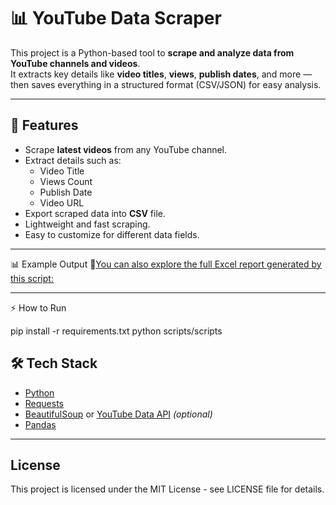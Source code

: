 # 📊 YouTube Data Scraper

This project is a Python-based tool to **scrape and analyze data from YouTube channels and videos**.  
It extracts key details like **video titles**, **views**, **publish dates**, and more — then saves everything in a structured format (CSV/JSON) for easy analysis.

---

## 🚀 Features

- Scrape **latest videos** from any YouTube channel.  
- Extract details such as:
  - Video Title  
  - Views Count  
  - Publish Date  
  - Video URL
- Export scraped data into **CSV** file.  
- Lightweight and fast scraping.  
- Easy to customize for different data fields.

---

📊 Example Output 🔗[You can also explore the full Excel report generated by this script:](MrBeast_Latest20_Videos.xlsx)

---

⚡ How to Run

pip install -r requirements.txt python scripts/scripts

## 🛠️ Tech Stack

- [Python](https://www.python.org/)  
- [Requests](https://pypi.org/project/requests/)  
- [BeautifulSoup](https://pypi.org/project/beautifulsoup4/) or [YouTube Data API](https://developers.google.com/youtube/v3) *(optional)*  
- [Pandas](https://pandas.pydata.org/)

---

## License
This project is licensed under the MIT License - see LICENSE file for details.
